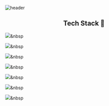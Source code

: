 <!--
**SU-VIN/SU-VIN** is a ✨ _special_ ✨ repository because its `README.md` (this file) appears on your GitHub profile.

Here are some ideas to get you started:

- 🔭 I’m currently working on ...
- 🌱 I’m currently learning ...
- 👯 I’m looking to collaborate on ...
- 🤔 I’m looking for help with ...
- 💬 Ask me about ...
- 📫 How to reach me: ...
- 😄 Pronouns: ...
- ⚡ Fun fact: ...
-->
![header](https://capsule-render.vercel.app/api?type=waving&color=0:FFFFFF,100:79ABFF&height=200&section=header&text=🌊SU-VIN🌊%20&animation=twinkling&fontSize=80&fontColor=FFFFFF&fontAlignY=40)
<br>
<h2 align="center"> Tech Stack 🤖 </h2>

<img src="https://img.shields.io/badge/C++-00599C?style=flat-square&logo=C%2B%2B&logoColor=white"/></a>&nbsp 

<img src="https://img.shields.io/badge/C#-#239120?style=flat-square&logo=C#&logoColor=white"/></a>&nbsp 

<img src="https://img.shields.io/badge/C++-00599C?style=flat-square&logo=C%2B%2B&logoColor=white"/></a>&nbsp 

<img src="https://img.shields.io/badge/C++-00599C?style=flat-square&logo=C%2B%2B&logoColor=white"/></a>&nbsp 

<img src="https://img.shields.io/badge/C++-00599C?style=flat-square&logo=C%2B%2B&logoColor=white"/></a>&nbsp 

<img src="https://img.shields.io/badge/C++-00599C?style=flat-square&logo=C%2B%2B&logoColor=white"/></a>&nbsp 

<img src="https://img.shields.io/badge/C++-00599C?style=flat-square&logo=C%2B%2B&logoColor=white"/></a>&nbsp 


